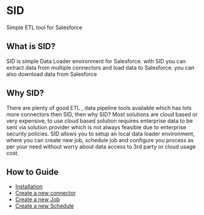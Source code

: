 # SID
Simple ETL tool for Salesforce

## What is SID?
SID is simple Data Loader environment for Salesforce. with SID you can extract data from multiple connectors and load data to Salesforce. you can also download data from Salesforce
## Why SID?
There are plenty of good ETL , data pipeline tools available which has lots more connectors then SID, then why SID? Most solutions are cloud based or very expensive, to use cloud based solution requires enterprise data to be sent via solution provider which is not always feasible due to enterprise security policies. SID allows you to setup an local data loader environment, where you can create new job, schedule job and configure you process as per your need without worry about data access to 3rd party or cloud usage cost.

## How to Guide
* [Installation](doco/install.md)
* [Create a new connector]()
* [Create a new Job]()
* [Create a new Schedule]()
